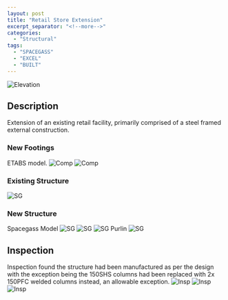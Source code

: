 ```yaml
---
layout: post
title: "Retail Store Extension"
excerpt_separator: "<!--more-->"
categories: 
  - "Structural"
tags:
  - "SPACEGASS"
  - "EXCEL"
  - "BUILT"  
---
```


![Elevation](/assets/struct/COMMERCE/COMMERCE-1.JPG)
<!--more-->
## Description
Extension of an existing retail facility, primarily comprised of a steel framed external construction.

### New Footings
ETABS model.
![Comp](/assets/struct/COMMERCE/COMMERCE-2.JPG)
![Comp](/assets/struct/COMMERCE/COMMERCE-3.JPG)

### Existing Structure
![SG](/assets/struct/COMMERCE/COMMERCE-4.JPG)

### New Structure
Spacegass Model
![SG](/assets/struct/COMMERCE/COMMERCE-6.JPG)
![SG](/assets/struct/COMMERCE/COMMERCE-7.JPG)
![SG](/assets/struct/COMMERCE/COMMERCE-8.JPG)
Purlin
![SG](/assets/struct/COMMERCE/COMMERCE-5.JPG)

## Inspection
Inspection found the structure had been manufactured as per the design with the exception being the 150SHS columns had been replaced with 2x 150PFC welded columns instead, an allowable exception.
![Insp](/assets/struct/COMMERCE/COMMERCE-9.JPG)
![Insp](/assets/struct/COMMERCE/COMMERCE-10.JPG)
![Insp](/assets/struct/COMMERCE/COMMERCE-11.JPG)
